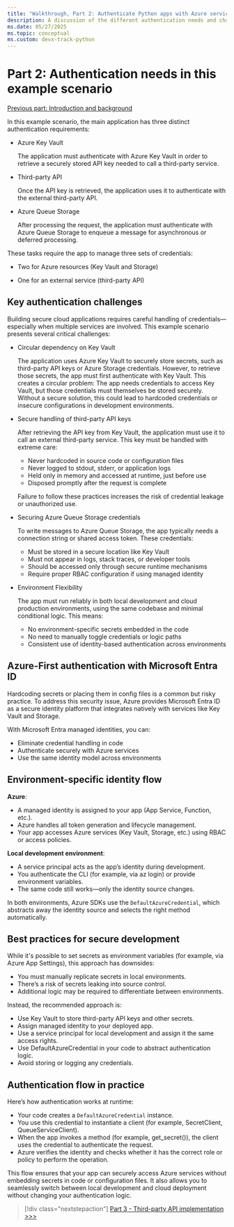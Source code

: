 ```yaml
---
title: "Walkthrough, Part 2: Authenticate Python apps with Azure services"
description: A discussion of the different authentication needs and challenges in the example scenario, and how those challenges are met with Azure integrated authentication.
ms.date: 05/27/2025
ms.topic: conceptual
ms.custom: devx-track-python
---
```


# Part 2: Authentication needs in this example scenario

[Previous part: Introduction and background](walkthrough-tutorial-authentication-01.md)

In this example scenario, the main application has three distinct authentication requirements:

* Azure Key Vault

  The application must authenticate with Azure Key Vault in order to retrieve a securely stored API key needed to call a third-party service.

* Third-party API

  Once the API key is retrieved, the application uses it to authenticate with the external third-party API.

* Azure Queue Storage

  After processing the request, the application must authenticate with Azure Queue Storage to enqueue a message for asynchronous or deferred processing.

These tasks require the app to manage three sets of credentials:

* Two for Azure resources (Key Vault and Storage)

* One for an external service (third-party API)

## Key authentication challenges

Building secure cloud applications requires careful handling of credentials—especially when multiple services are involved. This example scenario presents several critical challenges:

* Circular dependency on Key Vault

  The application uses Azure Key Vault to securely store secrets, such as third-party API keys or Azure Storage credentials. However, to retrieve those secrets, the app must first authenticate with Key Vault. This creates a circular problem: The app needs credentials to access Key Vault, but those credentials must themselves be stored securely. Without a secure solution, this could lead to hardcoded credentials or insecure configurations in development environments.

* Secure handling of third-party API keys

  After retrieving the API key from Key Vault, the application must use it to call an external third-party service. This key must be handled with extreme care:

  * Never hardcoded in source code or configuration files
  * Never logged to stdout, stderr, or application logs
  * Held only in memory and accessed at runtime, just before use
  * Disposed promptly after the request is complete

  Failure to follow these practices increases the risk of credential leakage or unauthorized use.

* Securing Azure Queue Storage credentials

  To write messages to Azure Queue Storage, the app typically needs a connection string or shared access token. These credentials:

  * Must be stored in a secure location like Key Vault
  * Must not appear in logs, stack traces, or developer tools
  * Should be accessed only through secure runtime mechanisms
  * Require proper RBAC configuration if using managed identity

* Environment Flexibility

  The app must run reliably in both local development and cloud production environments, using the same codebase and minimal conditional logic. This means:

  * No environment-specific secrets embedded in the code
  * No need to manually toggle credentials or logic paths
  * Consistent use of identity-based authentication across environments

## Azure-First authentication with Microsoft Entra ID

Hardcoding secrets or placing them in config files is a common but risky practice. To address this security issue, Azure provides Microsoft Entra ID as a secure identity platform that integrates natively with services like Key Vault and Storage.

With Microsoft Entra managed identities, you can:

* Eliminate credential handling in code
* Authenticate securely with Azure services
* Use the same identity model across environments

## Environment-specific identity flow

**Azure**:

* A managed identity is assigned to your app (App Service, Function, etc.).
* Azure handles all token generation and lifecycle management.
* Your app accesses Azure services (Key Vault, Storage, etc.) using RBAC or access policies.

**Local development environment**:

* A service principal acts as the app’s identity during development.
* You authenticate the CLI (for example, via az login) or provide environment variables.
* The same code still works—only the identity source changes.

In both environments, Azure SDKs use the `DefaultAzureCredential`, which abstracts away the identity source and selects the right method automatically.

## Best practices for secure development

While it's possible to set secrets as environment variables (for example, via Azure App Settings), this approach has downsides:

* You must manually replicate secrets in local environments.
* There’s a risk of secrets leaking into source control.
* Additional logic may be required to differentiate between environments.

Instead, the recommended approach is:

* Use Key Vault to store third-party API keys and other secrets.
* Assign managed identity to your deployed app.
* Use a service principal for local development and assign it the same access rights.
* Use DefaultAzureCredential in your code to abstract authentication logic.
* Avoid storing or logging any credentials.

## Authentication flow in practice

Here’s how authentication works at runtime:

* Your code creates a `DefaultAzureCredential` instance.
* You use this credential to instantiate a client (for example, SecretClient, QueueServiceClient).
* When the app invokes a method (for example, get_secret()), the client uses the credential to authenticate the request.
* Azure verifies the identity and checks whether it has the correct role or policy to perform the operation.

This flow ensures that your app can securely access Azure services without embedding secrets in code or configuration files. It also allows you to seamlessly switch between local development and cloud deployment without changing your authentication logic.

> [!div class="nextstepaction"]
> [Part 3 - Third-party API implementation >>>](walkthrough-tutorial-authentication-03.md)
